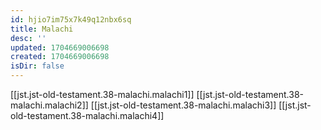 ```yaml
---
id: hjio7im75x7k49q12nbx6sq
title: Malachi
desc: ''
updated: 1704669006698
created: 1704669006698
isDir: false
---
```

[[jst.jst-old-testament.38-malachi.malachi1]]
[[jst.jst-old-testament.38-malachi.malachi2]]
[[jst.jst-old-testament.38-malachi.malachi3]]
[[jst.jst-old-testament.38-malachi.malachi4]]
